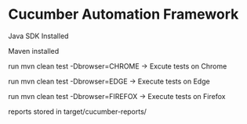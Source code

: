 # Cucumber Automation Framework

Java SDK Installed

Maven installed

run mvn clean test -Dbrowser=CHROME   -> Excute tests on Chrome

run mvn clean test -Dbrowser=EDGE  -> Execute tests on Edge

run mvn clean test -Dbrowser=FIREFOX  -> Execute tests on Firefox

reports stored in target/cucumber-reports/
